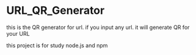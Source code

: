 # URL_QR_Generator
this is the QR generator for url. if you input any url. it will generate QR for your URL
<p>this project is for study node.js and npm</p>
